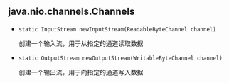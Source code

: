 ## java.nio.channels.Channels

* `static InputStream newInputStream(ReadableByteChannel channel)`

  创建一个输入流，用于从指定的通道读取数据

* `static OutputStream newOutputStream(WritableByteChannel channel)`

  创建一个输出流，用于向指定的通道写入数据

